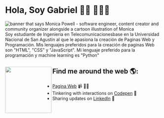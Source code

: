 # Hola, Soy Gabriel 👋🏾 👩🏾‍💻

<img src="https://gago7.github.io/Pagina-Web/Image/fondo-readme.jpg" alt="banner that says Monica Powell - software engineer, content creator and community organizer alongside a cartoon illustration of Monica">
Soy estudiante de Ingenieria en Telecomunicacionesbase en la Universidad Nacional de San Agustin al que le apasiona la creación de Paginas Web y Programación. 
Mis lenguajes preferidos para la creación de paginas Web son "HTML", "CSS" y "JavaScript".
Mi lenguaje preferido para la programación y machine learning es "Python"


## Find me around the web 🌎: <a href="https://github.com/sponsors/M0nica"><img align="left" width="150" height="150" src="https://github.com/M0nica/M0nica/blob/main/octomonica/m0nica-octocat-rotating.gif?raw=true"></a>
- <a href="https://gago7.github.io/Pagina-Web/">Pagina Web</a>  📹 ✍🏾
- Tinkering with interactions on <a href="https://codepen.io/m0nica"> Codepen</a> 🏓
- Sharing updates on <a href="https://www.linkedin.com/in/monicampowell/">LinkedIn</a> 💼
